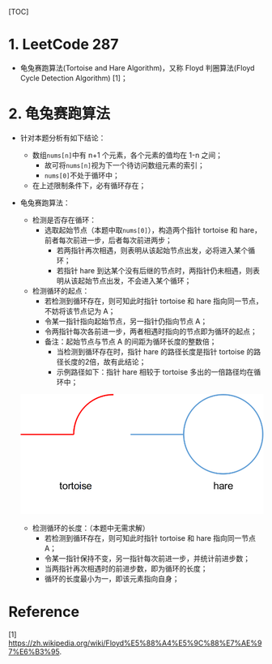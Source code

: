 [TOC]



# 1. LeetCode 287

- 龟兔赛跑算法(Tortoise and Hare Algorithm)，又称 Floyd 判圈算法(Floyd Cycle Detection Algorithm) [1]；

# 2. 龟兔赛跑算法

- 针对本题分析有如下结论：

  - 数组`nums[n]`中有 n+1 个元素，各个元素的值均在 1-n 之间；
    - 故可将`nums[n]`视为下一个待访问数组元素的索引；
    - `nums[0]`不处于循环中；
  - 在上述限制条件下，必有循环存在；

- 龟兔赛跑算法：

  - 检测是否存在循环：
    - 选取起始节点（本题中取`nums[0]`），构造两个指针 tortoise 和 hare，前者每次前进一步，后者每次前进两步；
      - 若两指针再次相遇，则表明从该起始节点出发，必将进入某个循环；
      - 若指针 hare 到达某个没有后继的节点时，两指针仍未相遇，则表明从该起始节点出发，不会进入某个循环；
  - 检测循环的起点：
    - 若检测到循环存在，则可知此时指针 tortoise 和 hare 指向同一节点，不妨将该节点记为 A；
    - 令某一指针指向起始节点，另一指针仍指向节点 A；
    - 令两指针每次各前进一步，两者相遇时指向的节点即为循环的起点；
    - 备注：起始节点与节点 A 的间距为循环长度的整数倍；
      - 当检测到循环存在时，指针 hare 的路径长度是指针 tortoise 的路径长度的2倍，故有此结论；
      - 示例路径如下：指针 hare 相较于 tortoise 多出的一倍路径均在循环中；

  ![path.png](./path.png)

  - 检测循环的长度：（本题中无需求解）
    - 若检测到循环存在，则可知此时指针 tortoise 和 hare 指向同一节点 A；
    - 令某一指针保持不变，另一指针每次前进一步，并统计前进步数；
    - 当两指针再次相遇时的前进步数，即为循环的长度；
    - 循环的长度最小为一，即该元素指向自身；







# Reference
[1] https://zh.wikipedia.org/wiki/Floyd%E5%88%A4%E5%9C%88%E7%AE%97%E6%B3%95.